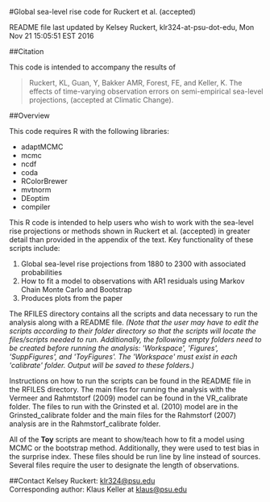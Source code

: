 #Global sea-level rise code for Ruckert et al. (accepted)

README file last updated by Kelsey Ruckert, klr324-at-psu-dot-edu, Mon Nov 21 15:05:51 EST 2016

##Citation

This code is intended to accompany the results of

>Ruckert, KL, Guan, Y, Bakker AMR, Forest, FE, and Keller, K. The effects of time-varying observation errors on semi-empirical sea-level projections, (accepted at Climatic Change).

##Overview

This code requires R with the following libraries:
- adaptMCMC
- mcmc
- ncdf
- coda
- RColorBrewer
- mvtnorm
- DEoptim
- compiler

This R code is intended to help users who wish to work with the sea-level rise projections or methods shown in Ruckert et al. (accepted) in greater detail than provided in the appendix of the text. Key functionality of these scripts include:

1. Global sea-level rise projections from 1880 to 2300 with associated probabilities
2. How to fit a model to observations with AR1 residuals using Markov Chain Monte Carlo and Bootstrap
3. Produces plots from the paper

The RFILES directory contains all the scripts and data necessary to run the analysis along with a README file. _(Note that the user may have to edit the scripts according to their folder directory so that the scripts will locate the files/scripts needed to run. Additionally, the following empty folders need to be created before running the analysis: 'Workspace', 'Figures', 'SuppFigures', and 'ToyFigures'. The 'Workspace' must exist in each 'calibrate' folder. Output will be saved to these folders.)_

Instructions on how to run the scripts can be found in the README file in the RFILES directory. The main files for running the analysis with the Vermeer and Rahmtstorf (2009) model can be found in the VR_calibrate folder. The files to run with the Grinsted et al. (2010) model are in the Grinsted_calibrate folder and the main files for the Rahmstorf (2007) analysis are in the Rahmstorf_calibrate folder.

All of the **Toy** scripts are meant to show/teach how to fit a model using MCMC or the bootstrap method. Additionally, they were used to test bias in the surprise index. These files should be run line by line instead of sources. Several files require the user to designate the length of observations.

##Contact
Kelsey Ruckert: <klr324@psu.edu>  
Corresponding author: Klaus Keller at <klaus@psu.edu>
